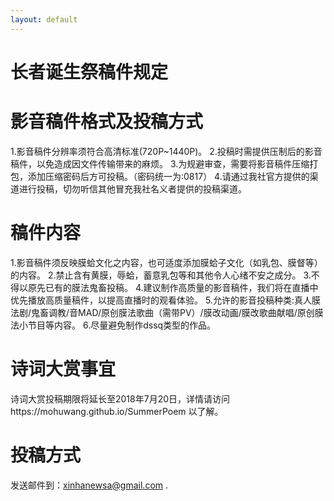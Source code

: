 ```yaml
---
layout: default
---
```


# [](#header-1)长者诞生祭稿件规定

# [](#header-2)影音稿件格式及投稿方式
1.影音稿件分辨率须符合高清标准(720P~1440P)。
2.投稿时需提供压制后的影音稿件，以免造成因文件传输带来的麻烦。
3.为规避审查，需要将影音稿件压缩打包，添加压缩密码后方可投稿。（密码统一为:0817）
4.请通过我社官方提供的渠道进行投稿，切勿听信其他冒充我社名义者提供的投稿渠道。

# [](#header-3)稿件内容
1.影音稿件须反映膜蛤文化之内容，也可适度添加膜蛤子文化（如乳包、膜督等）的内容。
2.禁止含有黄膜，辱蛤，蓄意乳包等和其他令人心绪不安之成分。
3.不得以原先已有的膜法鬼畜投稿。
4.建议制作高质量的影音稿件，我们将在直播中优先播放高质量稿件，以提高直播时的观看体验。
5.允许的影音投稿种类:真人膜法剧/鬼畜调教/音MAD/原创膜法歌曲（需带PV）/膜改动画/膜改歌曲献唱/原创膜法小节目等内容。
6.尽量避免制作dssq类型的作品。

# [](#header-4)诗词大赏事宜
诗词大赏投稿期限将延长至2018年7月20日，详情请访问https://mohuwang.github.io/SummerPoem 以了解。

# [](#header-5)投稿方式
发送邮件到：xinhanewsa@gmail.com .
